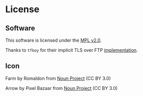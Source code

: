 # License

## Software

This software is licensed under the [MPL v2.0](https://www.mozilla.org/en-US/MPL/2.0/).

Thanks to `tfboy` for their implicit TLS over FTP [implementation](https://python-forum.io/thread-39467.html).

## Icon

Farm by Romaldon from [Noun Project](https://thenounproject.com/browse/icons/term/farm/) (CC BY 3.0)

Arrow by Pixel Bazaar from [Noun Project](https://thenounproject.com/browse/icons/term/arrow/) (CC BY 3.0)

